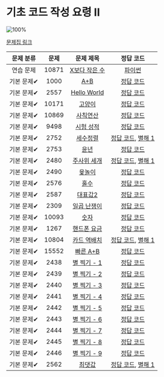 # 기초 코드 작성 요령 II

![100%](https://progress-bar.xyz/27/?scale=27&title=progress&width=500&color=babaca&suffix=/27)

[문제집 링크](https://www.acmicpc.net/workbook/view/7306)

| 문제 분류 | 문제 | 문제 제목 | 정답 코드 |
| :--: | :--: | :--: | :--: |
| 연습 문제 | 10871 | [X보다 작은 수](https://www.acmicpc.net/problem/10871) | [파이썬](Basic/Small_Number.py) |
| 기본 문제✔ | 1000 | [A+B](https://www.acmicpc.net/problem/1000) | [정답 코드](../0x02/solutions/1000.cpp) |
| 기본 문제✔ | 2557 | [Hello World](https://www.acmicpc.net/problem/2557) | [정답 코드](../0x02/solutions/2557.cpp) |
| 기본 문제✔ | 10171 | [고양이](https://www.acmicpc.net/problem/10171) | [정답 코드](../0x02/solutions/10171.cpp) |
| 기본 문제✔ | 10869 | [사칙연산](https://www.acmicpc.net/problem/10869) | [정답 코드](../0x02/solutions/10869.cpp) |
| 기본 문제✔ | 9498 | [시험 성적](https://www.acmicpc.net/problem/9498) | [정답 코드](../0x02/solutions/9498.cpp) |
| 기본 문제✔ | 2752 | [세수정렬](https://www.acmicpc.net/problem/2752) | [정답 코드](../0x02/solutions/2752.cpp), [별해 1](../0x02/solutions/2752_1.cpp) |
| 기본 문제✔ | 2753 | [윤년](https://www.acmicpc.net/problem/2753) | [정답 코드](../0x02/solutions/2753.cpp) |
| 기본 문제✔ | 2480 | [주사위 세개](https://www.acmicpc.net/problem/2480) | [정답 코드](../0x02/solutions/2480.cpp), [별해 1](../0x02/solutions/2480_1.cpp) |
| 기본 문제✔ | 2490 | [윷놀이](https://www.acmicpc.net/problem/2490) | [정답 코드](../0x02/solutions/2490.cpp) |
| 기본 문제✔ | 2576 | [홀수](https://www.acmicpc.net/problem/2576) | [정답 코드](../0x02/solutions/2576.cpp) |
| 기본 문제✔ | 2587 | [대표값2](https://www.acmicpc.net/problem/2587) | [정답 코드](../0x02/solutions/2587.cpp) |
| 기본 문제✔ | 2309 | [일곱 난쟁이](https://www.acmicpc.net/problem/2309) | [정답 코드](../0x02/solutions/2309.cpp) |
| 기본 문제✔ | 10093 | [숫자](https://www.acmicpc.net/problem/10093) | [정답 코드](../0x02/solutions/10093.cpp) |
| 기본 문제✔ | 1267 | [핸드폰 요금](https://www.acmicpc.net/problem/1267) | [정답 코드](../0x02/solutions/1267.cpp) |
| 기본 문제✔ | 10804 | [카드 역배치](https://www.acmicpc.net/problem/10804) | [정답 코드](../0x02/solutions/10804.cpp), [별해 1](../0x02/solutions/10804_1.cpp) |
| 기본 문제✔ | 15552 | [빠른 A+B](https://www.acmicpc.net/problem/15552) | [정답 코드](../0x02/solutions/15552.cpp) |
| 기본 문제✔ | 2438 | [별 찍기 - 1](https://www.acmicpc.net/problem/2438) | [정답 코드](../0x02/solutions/2438.cpp) |
| 기본 문제✔ | 2439 | [별 찍기 - 2](https://www.acmicpc.net/problem/2439) | [정답 코드](../0x02/solutions/2439.cpp) |
| 기본 문제✔ | 2440 | [별 찍기 - 3](https://www.acmicpc.net/problem/2440) | [정답 코드](../0x02/solutions/2440.cpp) |
| 기본 문제✔ | 2441 | [별 찍기 - 4](https://www.acmicpc.net/problem/2441) | [정답 코드](../0x02/solutions/2441.cpp) |
| 기본 문제✔ | 2442 | [별 찍기 - 5](https://www.acmicpc.net/problem/2442) | [정답 코드](../0x02/solutions/2442.cpp) |
| 기본 문제✔ | 2443 | [별 찍기 - 6](https://www.acmicpc.net/problem/2443) | [정답 코드](../0x02/solutions/2443.cpp) |
| 기본 문제✔ | 2444 | [별 찍기 - 7](https://www.acmicpc.net/problem/2444) | [정답 코드](../0x02/solutions/2444.cpp) |
| 기본 문제✔ | 2445 | [별 찍기 - 8](https://www.acmicpc.net/problem/2445) | [정답 코드](../0x02/solutions/2445.cpp) |
| 기본 문제✔ | 2446 | [별 찍기 - 9](https://www.acmicpc.net/problem/2446) | [정답 코드](../0x02/solutions/2446.cpp) |
| 기본 문제✔ | 2562 | [최댓값](https://www.acmicpc.net/problem/2562) | [정답 코드](../0x02/solutions/2562.cpp), [별해 1](../0x02/solutions/2562_1.cpp) |

